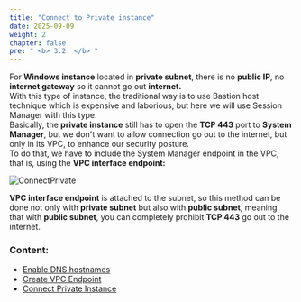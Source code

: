 ```yaml
---
title: "Connect to Private instance"
date: 2025-09-09
weight: 2
chapter: false
pre: " <b> 3.2. </b> "
---
```


For **Windows instance** located in **private subnet**, there is no **public IP**, no **internet gateway** so it cannot go out **internet.**\
With this type of instance, the traditional way is to use Bastion host technique which is expensive and laborious, but here we will use Session Manager with this type.\
Basically, the **private instance** still has to open the **TCP 443** port to **System Manager**, but we don't want to allow connection go out to the internet, but only in its VPC, to enhance our security posture.\
To do that, we have to include the System Manager endpoint in the VPC, that is, using the **VPC interface endpoint:**

![ConnectPrivate](/images/arc-03.png)

**VPC interface endpoint** is attached to the subnet, so this method can be done not only with **private subnet** but also with **public subnet**, meaning that with **public subnet**, you can completely prohibit **TCP 443** go out to the internet.

### Content:

- [Enable DNS hostnames](./3.2.1-enablevpcdns/)
- [Create VPC Endpoint](./3.2.2-createvpcendpoint/)
- [Connect Private Instance](./3.3.3-connectec2/)
